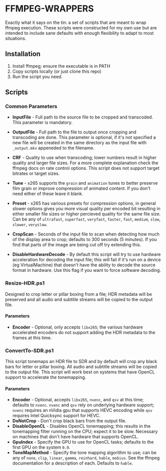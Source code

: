 # FFMPEG-WRAPPERS

Exactly what it says on the tin: a set of scripts that are meant to wrap ffmpeg
execution. These scripts were constructed for my own use but are intended to
include sane defaults with enough flexibility to adapt to most situations.

## Installation

  1. Install ffmpeg; ensure the executable is in PATH
  2. Copy scripts locally (or just clone this repo)
  3. Run the script you need.

## Scripts

### Common Parameters

* **InputFile** - Full path to the source file to be cropped and transcoded. This parameter is mandatory.
* **OutputFile** - Full path to the file to output once cropping and transcoding are done. This parameter is optional, if it's not specified a new file will be created in the same directory as the input file with `_output.mkv` appeneded to the filename.

* **CRF** - Quality to use when transcoding; lower numbers result in higher quality and larger file sizes. For a more complete explanation check the ffmpeg docs on rate control options. This script does not support target bitrates or target sizes.
* **Tune** - x265 supports the `grain` and `animation` tunes to better preserve film grain or improve compression of animated content. If you don't need either of these leave it blank.
* **Preset** - x265 has various presets for compression options, in general slower options gives you more visual quality per encoded bit resulting in either smaller file sizes or higher percieved quality for the same file size. Can be any of `ultrafast`, `superfast`, `veryfast`, `faster`, `fast`, `medium`, `slow`, `slower`, `veryslow`.
* **CropScan** - Seconds of the input file to scan when detecting how much of the display area to crop; defaults to 300 seconds (5 minutes). If you find that parts of the image are being cut off try extending this.
* **DisableHardwareDecode** - By default this script will try to use hardware acceleration for decoding the input file; this will fail if it's run on a device (eg VirtualMachine) that doesn't have the ability to decode the source format in hardware. Use this flag if you want to force software decoding.

### Resize-HDR.ps1

Designed to crop letter or pillar boxing from a file; HDR metadata will be preserved and all audio and subtitle streams will be copied to the output file.

#### Parameters

* **Encoder** - Optional, only accepts `libx265`; the various hardware accelerated encoders do not support adding the HDR metadata to the frames at this time.

### ConvertTo-SDR.ps1

This script tonemaps an HDR file to SDR and by default will crop any black bars for letter or pillar boxing. All audio and subtitle streams will be copied to the output file. This script will work best on systems that have OpenCL support to accelerate the tonemapping.

#### Parameters

* **Encoder** - Optional, accepts `libx265`, `nvenc`, and `qsv` at this time; defaults to `nvenc`. `nvenc` and `qsv` rely on underlying hardware support; `nvenc` requires an nVidia gpu that supports HEVC encoding while `qsv` requires Intel Quicksync support for HEVC.
* **DoNotCrop** - Don't crop black bars from the output file.
* **DisableOpenCL** - Disables OpenCL tonemapping; this results in the tonemapping filter running on the CPU; expect it to be slow. Necessary on machines that don't have hardware that supports OpenCL.
* **GpuIndex** - Specify the GPU to use for OpenCL tasks; defaults to the first GPU on the system `0.0`.
* **ToneMapMethod** - Specify the tone mapping algorithm to use; can be any of `none`, `clip`, `linear`, `gamma`, `reinhard`, `hable`, `mobius`. See the ffmpeg documentation for a description of each. Defaults to `hable`.
